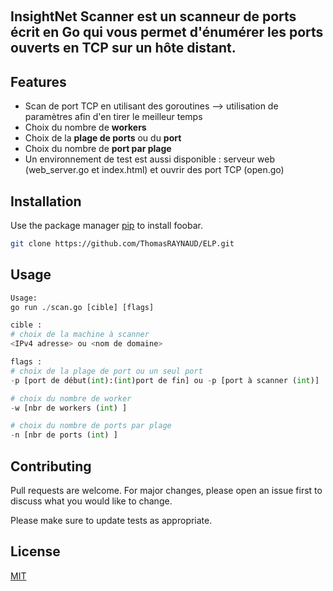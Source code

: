  <h2>**InsightNet Scanner** est un scanneur de ports écrit en Go qui vous permet d'énumérer les ports ouverts en TCP sur un hôte distant.</h2>
## Features

- Scan de port TCP en utilisant des goroutines --> utilisation de paramètres afin d'en tirer le meilleur temps
- Choix du nombre de **workers**
- Choix de la **plage de ports** ou du **port**
- Choix du nombre de **port par plage**
- Un environnement de test est aussi disponible : serveur web (web_server.go et index.html) et ouvrir des port TCP (open.go)


## Installation

Use the package manager [pip](https://pip.pypa.io/en/stable/) to install foobar.

```bash
git clone https://github.com/ThomasRAYNAUD/ELP.git 
```

## Usage

```python
Usage:
go run ./scan.go [cible] [flags]

cible :
# choix de la machine à scanner
<IPv4 adresse> ou <nom de domaine>

flags :
# choix de la plage de port ou un seul port
-p [port de début(int):(int)port de fin] ou -p [port à scanner (int)]

# choix du nombre de worker
-w [nbr de workers (int) ]

# choix du nombre de ports par plage
-n [nbr de ports (int) ]

```

## Contributing

Pull requests are welcome. For major changes, please open an issue first
to discuss what you would like to change.

Please make sure to update tests as appropriate.

## License

[MIT](https://choosealicense.com/licenses/mit/)

